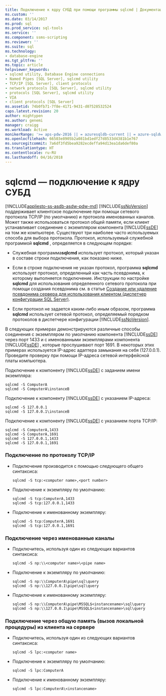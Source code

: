 ```yaml
---
title: Подключение к ядру СУБД при помощи программы sqlcmd | Документация Майкрософт
ms.custom: ''
ms.date: 03/14/2017
ms.prod: sql
ms.prod_service: sql-tools
ms.service: ''
ms.component: ssms-scripting
ms.reviewer: ''
ms.suite: sql
ms.technology:
- database-engine
ms.tgt_pltfrm: ''
ms.topic: article
helpviewer_keywords:
- sqlcmd utility, Database Engine connections
- Named Pipes [SQL Server], sqlcmd utility
- TCP/IP [SQL Server], client protocols
- network protocols [SQL Server], sqlcmd utility
- protocols [SQL Server], sqlcmd utility
- VIA
- client protocols [SQL Server]
ms.assetid: 74b0fb71-7f8e-4171-9431-d07528532524
caps.latest.revision: 20
author: mightypen
ms.author: genemi
manager: craigg
ms.workload: Active
monikerRange: '>= aps-pdw-2016 || = azuresqldb-current || = azure-sqldw-latest || >= sql-server-2016 || = sqlallproducts-allversions'
ms.openlocfilehash: 66503e8905b2a081bd1edf27d8533d4381b1e767
ms.sourcegitcommit: 7a6df3fd5bea9282ecdeffa94d13ea1da6def80a
ms.translationtype: HT
ms.contentlocale: ru-RU
ms.lasthandoff: 04/16/2018
---
```

# <a name="sqlcmd---connect-to-the-database-engine"></a>sqlcmd — подключение к ядру СУБД
[!INCLUDE[appliesto-ss-asdb-asdw-pdw-md](../../includes/appliesto-ss-asdb-asdw-pdw-md.md)]
  [!INCLUDE[ssNoVersion](../../includes/ssnoversion-md.md)] поддерживает клиентское подключение при помощи сетевого протокола TCP/IP (по умолчанию) и протокола именованных каналов. Может также использоваться протокол общей памяти, если клиент устанавливает соединение с экземпляром компонента [!INCLUDE[ssDE](../../includes/ssde-md.md)] на том же компьютере. Существуют три наиболее часто используемых способа для выбора протокола. Протокол, используемый служебной программой **sqlcmd** , определяется в следующем порядке:  
  
-   Служебная программа**sqlcmd** использует протокол, который указан в составе строки подключения, как показано ниже.  
  
-   Если в строке подключения не указан протокол, программа **sqlcmd** использует протокол, определенный как часть псевдонима, к которому выполняется подключение. Инструкции по настройке **sqlcmd** для использования определенного сетевого протокола при помощи создания псевдонима см. в статье [Создание или удаление псевдонима сервера для использования клиентом (диспетчер конфигурации SQL Server)](../../database-engine/configure-windows/create-or-delete-a-server-alias-for-use-by-a-client.md).  
  
-   Если протокол не задается каким-либо иным образом, программа **sqlcmd** использует сетевой протокол, определяемый порядком протоколов в диспетчере конфигурации [!INCLUDE[ssNoVersion](../../includes/ssnoversion-md.md)].  
  
 В следующих примерах демонстрируются различные способы соединения с экземпляром по умолчанию компонента [!INCLUDE[ssDE](../../includes/ssde-md.md)] через порт 1433 и с именованными экземплярами компонента [!INCLUDE[ssDE](../../includes/ssde-md.md)] , которые прослушивают порт 1691. В некоторых этих примерах используется IP-адрес адаптера замыкания на себя (127.0.0.1). Проведите проверку при помощи IP-адреса сетевой интерфейсной платы компьютера.  
  
 Подключение к компоненту [!INCLUDE[ssDE](../../includes/ssde-md.md)] с заданием имени экземпляра:  
  
```  
sqlcmd -S ComputerA  
sqlcmd -S ComputerA\instanceB  
```  
  
 Подключение к компоненту [!INCLUDE[ssDE](../../includes/ssde-md.md)] с указанием IP-адреса:  
  
```  
sqlcmd -S 127.0.0.1  
sqlcmd -S 127.0.0.1\instanceB  
```  
  
 Подключение к компоненту [!INCLUDE[ssDE](../../includes/ssde-md.md)] с указанием порта TCP/IP:  
  
```  
sqlcmd -S ComputerA,1433  
sqlcmd -S ComputerA,1691  
sqlcmd -S 127.0.0.1,1433  
sqlcmd -S 127.0.0.1,1691  
```  
  
### <a name="to-connect-using-tcpip"></a>Подключение по протоколу TCP/IP  
  
-   Подключение производится с помощью следующего общего синтаксиса:  
  
    ```  
    sqlcmd -S tcp:<computer name>,<port number>  
    ```  
  
-   Подключение к экземпляру по умолчанию:  
  
    ```  
    sqlcmd -S tcp:ComputerA,1433  
    sqlcmd -S tcp:127.0.0.1,1433  
    ```  
  
-   Подключение к именованному экземпляру:  
  
    ```  
    sqlcmd -S tcp:ComputerA,1691  
    sqlcmd -S tcp:127.0.0.1,1691  
    ```  
  
### <a name="to-connect-using-named-pipes"></a>Подключение через именованные каналы  
  
-   Подключитесь, используя один из следующих вариантов синтаксиса:  
  
    ```  
    sqlcmd -S np:\\<computer name>\<pipe name>  
    ```  
  
-   Подключение к экземпляру по умолчанию:  
  
    ```  
    sqlcmd -S np:\\ComputerA\pipe\sql\query  
    sqlcmd -S np:\\127.0.0.1\pipe\sql\query  
    ```  
  
-   Подключение к именованному экземпляру:  
  
    ```  
    sqlcmd -S np:\\ComputerA\pipe\MSSQL$<instancename>\sql\query  
    sqlcmd -S np:\\127.0.0.1\pipe\MSSQL$<instancename>\sql\query  
    ```  
  
### <a name="to-connect-using-shared-memory-a-local-procedure-call-from-a-client-on-the-server"></a>Подключение через общую память (вызов локальной процедуры) из клиента на сервере  
  
-   Подключитесь, используя один из следующих вариантов синтаксиса:  
  
    ```  
    sqlcmd -S lpc:<computer name>  
    ```  
  
-   Подключение к экземпляру по умолчанию:  
  
    ```  
    sqlcmd -S lpc:ComputerA  
    ```  
  
-   Подключение к именованному экземпляру:  
  
    ```  
    sqlcmd -S lpc:ComputerA\<instancename>  
    ```  
  
  

